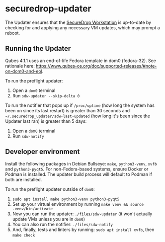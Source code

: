 # securedrop-updater

The Updater ensures that the [SecureDrop Workstation](https://github.com/freedomofpress/securedrop-workstation/) is up-to-date by checking for and applying any necessary VM updates, which may prompt a reboot.

## Running the Updater

Qubes 4.1.1 uses an end-of-life Fedora template in dom0 (fedora-32). See rationale here: https://www.qubes-os.org/doc/supported-releases/#note-on-dom0-and-eol.

To run the preflight updater:
1. Open a `dom0` terminal
2. Run `sdw-updater --skip-delta 0`

To run the notifier that pops up if `/proc/uptime` (how long the system has been on since its last restart) is greater than 30 seconds and `~/.securedrop_updater/sdw-last-updated` (how long it's been since the Updater last ran) is greater than 5 days:
1. Open a `dom0` terminal
2. Run `sdw-notify`

## Developer environment

Install the following packages in Debian Bullseye: `make`, `python3-venv`, `xvfb` and `python3-pyqt5`.
For non-Fedora-based systems, ensure Docker or Podman is installed. The updater build process will default to Podman if both are installed.

To run the preflight updater outside of `dom0`:

1. `sudo apt install make python3-venv python3-pyqt5`
2. Set up your virtual environment by running `make venv && source .venv/bin/activate`
3. Now you can run the updater: `./files/sdw-updater` (it won't actually update VMs unless you are in `dom0`)
4. You can also run the notifier: `./files/sdw-notify`
5. And, finally, tests and linters by running: `sudo apt install xvfb`, then `make check`
